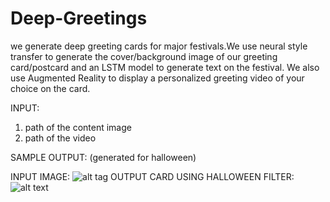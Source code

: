 # Deep-Greetings
we generate deep greeting cards for major festivals.We use neural style transfer to generate the cover/background image of our greeting card/postcard and an LSTM model to generate text on the festival. We also use Augmented Reality to display a personalized greeting video of your choice on the card.

INPUT:
1. path of the content image
2. path of the video

SAMPLE OUTPUT:
(generated for halloween)

INPUT IMAGE:
![alt tag](http://http://placesyoullgo.s3-us-west-2.amazonaws.com/wp-content/uploads/2015/01/38-Real-Haunted-Houses-06.jpg)
OUTPUT CARD USING HALLOWEEN FILTER:
![alt text](https://raw.githubusercontent.com/Aparnaakk/Deep-Greetings/style_text.jpg)
